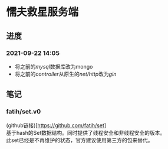 # 懦夫救星服务端

## 进度
### 2021-09-22 14:05 
* 将之前的*mysql*数据库改为mongo
* 将之前的*controller*从原生的*net/http*改为*gin*

## 笔记

### fatih/set.v0
(github链接)[https://github.com/fatih/set]  
基于hash的Set数据结构。同时提供了线程安全和非线程安全的版本。  
此set已经是不再维护的状态，官方建议使用第三方的包来替代。
